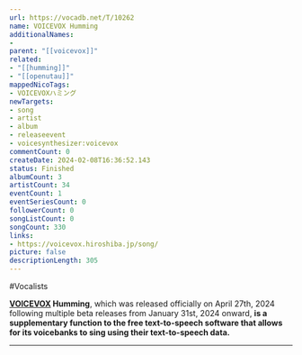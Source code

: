 ```yaml
---
url: https://vocadb.net/T/10262
name: VOICEVOX Humming
additionalNames: 
- 
parent: "[[voicevox]]"
related:
- "[[humming]]"
- "[[openutau]]"
mappedNicoTags:
- VOICEVOXハミング
newTargets:
- song
- artist
- album
- releaseevent
- voicesynthesizer:voicevox
commentCount: 0
createDate: 2024-02-08T16:36:52.143
status: Finished
albumCount: 3
artistCount: 34
eventCount: 1
eventSeriesCount: 0
followerCount: 0
songListCount: 0
songCount: 330
links: 
- https://voicevox.hiroshiba.jp/song/
picture: false
descriptionLength: 305
---
```


#Vocalists

**[VOICEVOX](https://vocadb.net/T/8533) Humming**, which was released officially on April 27th, 2024 following multiple beta releases from January 31st, 2024 onward, **is a supplementary function to the free text-to-speech software that allows for its voicebanks to sing using their text-to-speech data.**

---

